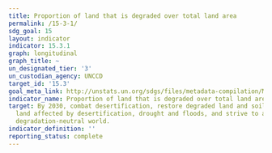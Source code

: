 ```yaml
---
title: Proportion of land that is degraded over total land area
permalink: /15-3-1/
sdg_goal: 15
layout: indicator
indicator: 15.3.1
graph: longitudinal
graph_title: ~
un_designated_tier: '3'
un_custodian_agency: UNCCD
target_id: '15.3'
goal_meta_link: http://unstats.un.org/sdgs/files/metadata-compilation/Metadata-Goal-15.pdf
indicator_name: Proportion of land that is degraded over total land area
target: By 2030, combat desertification, restore degraded land and soil, including
  land affected by desertification, drought and floods, and strive to achieve a land
  degradation-neutral world.
indicator_definition: ''
reporting_status: complete
---
```

